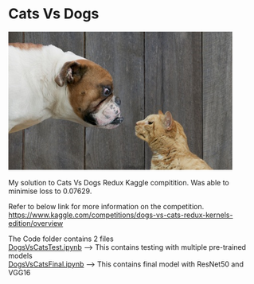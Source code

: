 # Cats Vs Dogs

![Woah](src/woof_meow.jpg)

My solution to Cats Vs Dogs Redux Kaggle compitition. Was able to minimise loss to 0.07629.

Refer to below link for more information on the competition.
https://www.kaggle.com/competitions/dogs-vs-cats-redux-kernels-edition/overview

The Code folder contains 2 files<br>
[DogsVsCatsTest.ipynb](Code/DogsVsCatsTest.ipynb) --> This contains testing with multiple pre-trained models<br>
[DogsVsCatsFinal.ipynb](Code/DogsVsCatsFinal.ipynb) --> This contains final model with ResNet50 and VGG16
